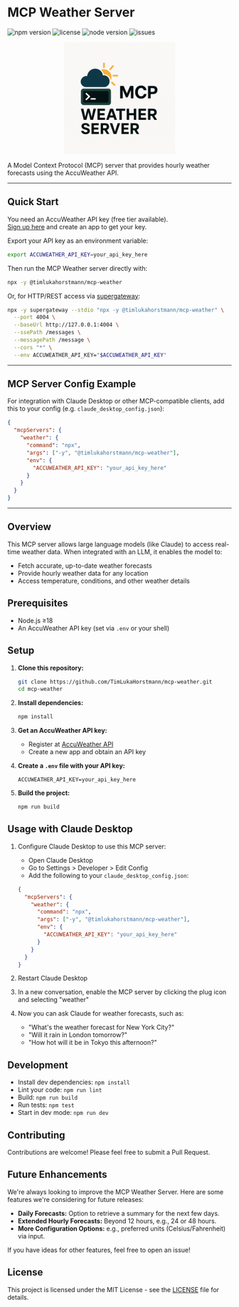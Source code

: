 # MCP Weather Server

![npm version](https://img.shields.io/npm/v/@timlukahorstmann/mcp-weather)
![license](https://img.shields.io/github/license/TimLukaHorstmann/mcp-weather)
![node version](https://img.shields.io/node/v/@timlukahorstmann/mcp-weather)
![issues](https://img.shields.io/github/issues/TimLukaHorstmann/mcp-weather)

<p align="center">
  <img src="logo.png" alt="MCP Weather Server Logo" width="250"/>
</p>

A Model Context Protocol (MCP) server that provides hourly weather forecasts using the AccuWeather API.

---

## Quick Start

You need an AccuWeather API key (free tier available).  
[Sign up here](https://developer.accuweather.com/) and create an app to get your key.

Export your API key as an environment variable:

```bash
export ACCUWEATHER_API_KEY=your_api_key_here
```

Then run the MCP Weather server directly with:

```bash
npx -y @timlukahorstmann/mcp-weather
```

Or, for HTTP/REST access via [supergateway](https://github.com/supercorp-ai/supergateway):

```bash
npx -y supergateway --stdio "npx -y @timlukahorstmann/mcp-weather" \
  --port 4004 \
  --baseUrl http://127.0.0.1:4004 \
  --ssePath /messages \
  --messagePath /message \
  --cors "*" \
  --env ACCUWEATHER_API_KEY="$ACCUWEATHER_API_KEY"
```

---

## MCP Server Config Example

For integration with Claude Desktop or other MCP-compatible clients, add this to your config (e.g. `claude_desktop_config.json`):

```json
{
  "mcpServers": {
    "weather": {
      "command": "npx",
      "args": ["-y", "@timlukahorstmann/mcp-weather"],
      "env": {
        "ACCUWEATHER_API_KEY": "your_api_key_here"
      }
    }
  }
}
```

---

## Overview

This MCP server allows large language models (like Claude) to access real-time weather data. When integrated with an LLM, it enables the model to:

- Fetch accurate, up-to-date weather forecasts
- Provide hourly weather data for any location
- Access temperature, conditions, and other weather details

## Prerequisites

- Node.js ≥18  
- An AccuWeather API key (set via `.env` or your shell)

## Setup

1. **Clone this repository:**
   ```bash
   git clone https://github.com/TimLukaHorstmann/mcp-weather.git
   cd mcp-weather
   ```

2. **Install dependencies:**
   ```bash
   npm install
   ```

3. **Get an AccuWeather API key:**
   - Register at [AccuWeather API](https://developer.accuweather.com/)
   - Create a new app and obtain an API key

4. **Create a `.env` file with your API key:**
   ```
   ACCUWEATHER_API_KEY=your_api_key_here
   ```

5. **Build the project:**
   ```bash
   npm run build
   ```

## Usage with Claude Desktop

1. Configure Claude Desktop to use this MCP server:
   - Open Claude Desktop
   - Go to Settings > Developer > Edit Config
   - Add the following to your `claude_desktop_config.json`:

   ```json
   {
     "mcpServers": {
       "weather": {
         "command": "npx",
         "args": ["-y", "@timlukahorstmann/mcp-weather"],
         "env": {
           "ACCUWEATHER_API_KEY": "your_api_key_here"
         }
       }
     }
   }
   ```

2. Restart Claude Desktop

3. In a new conversation, enable the MCP server by clicking the plug icon and selecting "weather"

4. Now you can ask Claude for weather forecasts, such as:
   - "What's the weather forecast for New York City?"
   - "Will it rain in London tomorrow?"
   - "How hot will it be in Tokyo this afternoon?"

## Development

- Install dev dependencies: `npm install`
- Lint your code:           `npm run lint`  
- Build:                    `npm run build`  
- Run tests:                `npm test`
- Start in dev mode:        `npm run dev`

## Contributing

Contributions are welcome! Please feel free to submit a Pull Request.

## Future Enhancements

We're always looking to improve the MCP Weather Server. Here are some features we're considering for future releases:

-   **Daily Forecasts:** Option to retrieve a summary for the next few days.
-   **Extended Hourly Forecasts:** Beyond 12 hours, e.g., 24 or 48 hours.
-   **More Configuration Options:** e.g., preferred units (Celsius/Fahrenheit) via input.

If you have ideas for other features, feel free to open an issue!

## License

This project is licensed under the MIT License - see the [LICENSE](LICENSE) file for details.